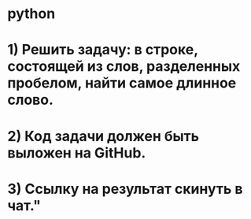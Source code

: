 # python
# 1) Решить задачу: в строке, состоящей из слов, разделенных пробелом, найти самое длинное слово. 
# 2) Код задачи должен быть выложен на GitHub. 
# 3) Ссылку на результат скинуть в чат."
